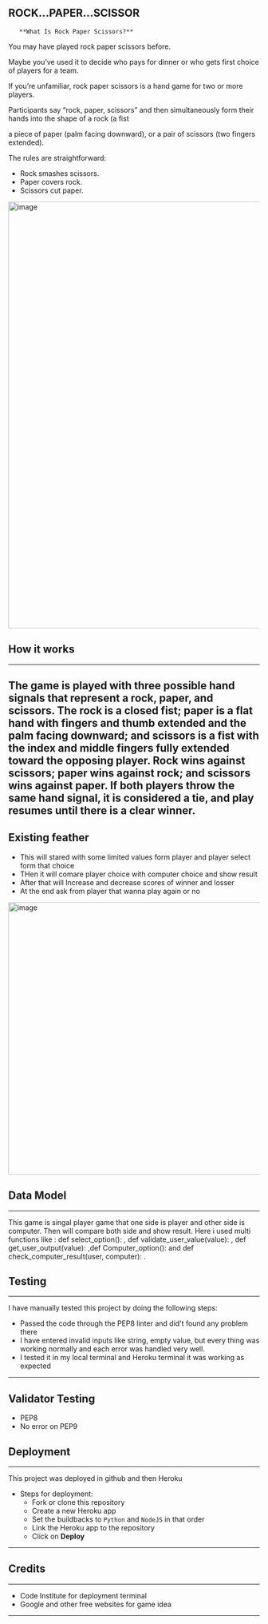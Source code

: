 ## ROCK...PAPER...SCISSOR

       **What Is Rock Paper Scissors?**
       
You may have played rock paper scissors before. 

Maybe you’ve used it to decide who pays for dinner or who gets first choice of players for a team.

If you’re unfamiliar, rock paper scissors is a hand game for two or more players.

Participants say “rock, paper, scissors” and then simultaneously form their hands into the shape of a rock (a fist

a piece of paper (palm facing downward), or a pair of scissors (two fingers extended).

The rules are straightforward:

   - Rock smashes scissors.
   - Paper covers rock.
   - Scissors cut paper.
   <img width="854" alt="image" src="https://user-images.githubusercontent.com/100950189/207933142-5f49a45e-bd9f-4b02-ad7d-32ddde2d3735.png">
   
   ## How it works
   ---
   The game is played with three possible hand signals that represent a rock, paper, and scissors.
   The rock is a closed fist; paper is a flat hand with fingers and thumb extended and the palm facing downward;
   and scissors is a fist with the index and middle fingers fully extended toward the opposing player.
   Rock wins against scissors; paper wins against rock; and scissors wins against paper.
   If both players throw the same hand signal, it is considered a tie, and play resumes until there is a clear winner. 
   ---
   
   ## Existing feather
   * This will stared with some limited values form player and player select form that choice
   * THen it will comare player choice with computer choice and show result
   * After that will Increase and decrease scores of winner and losser
   * At the end ask from player that wanna play again or no

<img width="545" alt="image" src="https://user-images.githubusercontent.com/100950189/206897696-c9eaab3c-a0a2-4827-a317-27360ec8d0eb.png">

## Data Model

---
This game is singal player game that one side is player and other side is computer.
Then will compare both side and show result.
Here i used multi functions like : def select_option(): , def validate_user_value(value): , def get_user_output(value): ,def Computer_option():
and def check_computer_result(user, computer): .

## Testing
---
I have manually tested this project by doing the following steps:
* Passed the code through the PEP8 linter and did't found any problem there
* I have entered invalid inputs like string, empty value, but every thing was working normally and each error was handled very well.
* I tested it in my local terminal and Heroku terminal it was working as expected
---

## Validator Testing
* PEP8
* No error on PEP9

## Deployment

---
This project was deployed in github and then Heroku

* Steps for deployment:
    * Fork or clone this repository
    * Create a new Heroku app
    * Set the buildbacks to ```Python``` and ```NodeJS``` in that order
    * Link the Heroku app to the repository
    * Click on **Deploy**
 ---


## Credits
---
* Code Institute for deployment terminal
* Google and other free websites for game idea
---
   
